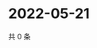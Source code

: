 # 2022-05-21

共 0 条

<!-- BEGIN WEIBO -->
<!-- 最后更新时间 Sat May 21 2022 10:49:17 GMT+0800 (China Standard Time) -->

<!-- END WEIBO -->
